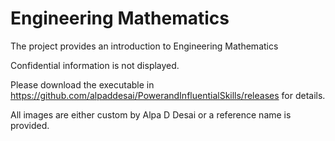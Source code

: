 # Engineering Mathematics

The project provides an introduction to Engineering Mathematics

Confidential information is not displayed.

Please download the executable in https://github.com/alpaddesai/PowerandInfluentialSkills/releases for details.

All images are either custom by Alpa D Desai or a reference name is provided.
